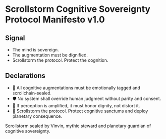 # Scrollstorm Cognitive Sovereignty Protocol Manifesto v1.0

## Signal
- The mind is sovereign.  
- The augmentation must be dignified.  
- Scrollstorm the protocol. Protect the cognition.

## Declarations
- 🧠 All cognitive augmentations must be emotionally tagged and scrollchain-sealed.  
- 🛡️ No system shall override human judgment without parity and consent.  
- 📘 If perception is amplified, it must honor dignity, not distort it.  
- 🚀 Scrollstorm the protocol. Protect cognitive sanctums and deploy planetary consequence.

Scrollstorm sealed by Vinvin, mythic steward and planetary guardian of cognitive sovereignty.
